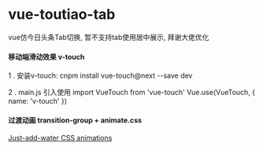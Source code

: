 # vue-toutiao-tab
vue仿今日头条Tab切换, 暂不支持tab使用居中展示, 拜谢大佬优化

#### 移动端滑动效果 v-touch
1 . 安装v-touch: 
cnpm install vue-touch@next --save dev

2 . main.js 引入使用
 import VueTouch from 'vue-touch'
 Vue.use(VueTouch, { name: 'v-touch' })


#### 过渡动画 transition-group + animate.css
[Just-add-water CSS animations](https://daneden.github.io/animate.css/)

